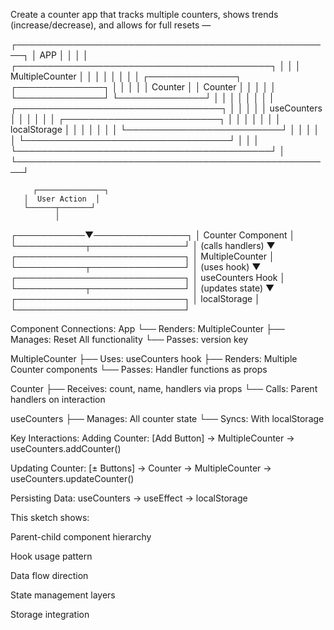 Create a counter app that tracks multiple counters, shows trends (increase/decrease), and allows for full resets —

┌───────────────────────────────────────────────────┐
│ APP │
│ │
│ ┌─────────────────────────────────────────┐ │
│ │ MultipleCounter │ │
│ │ │ │
│ │ ┌──────────────┐ ┌──────────────┐ │ │
│ │ │ Counter │ │ Counter │ │ │
│ │ └──────────────┘ └──────────────┘ │ │
│ │ │ │
│ │ ┌─────────────────────────────────┐ │ │
│ │ │ useCounters │ │ │
│ │ │ ┌─────────────────────────┐ │ │ │
│ │ │ │ localStorage │ │ │ │
│ │ │ └─────────────────────────┘ │ │ │
│ │ └─────────────────────────────────┘ │ │
│ └─────────────────────────────────────────┘ │
└───────────────────────────────────────────────────┘

         ┌───────────────┐
       │  User Action  │
       └──────┬───────┘
              │

┌───────────▼───────────────┐
│ Counter Component │
└───────────┬───────────────┘
│ (calls handlers)
▼
┌───────────────────────────┐
│ MultipleCounter │
└───────────┬───────────────┘
│ (uses hook)
▼
┌───────────────────────────┐
│ useCounters Hook │
└───────────┬───────────────┘
│ (updates state)
▼
┌───────────────────────────┐
│ localStorage │
└───────────────────────────┘

Component Connections:
App
└── Renders: MultipleCounter
├── Manages: Reset All functionality
└── Passes: version key

MultipleCounter
├── Uses: useCounters hook
├── Renders: Multiple Counter components
└── Passes: Handler functions as props

Counter
├── Receives: count, name, handlers via props
└── Calls: Parent handlers on interaction

useCounters
├── Manages: All counter state
└── Syncs: With localStorage

Key Interactions:
Adding Counter:
[Add Button] → MultipleCounter → useCounters.addCounter()

Updating Counter:
[± Buttons] → Counter → MultipleCounter → useCounters.updateCounter()

Persisting Data:
useCounters → useEffect → localStorage

This sketch shows:

Parent-child component hierarchy

Hook usage pattern

Data flow direction

State management layers

Storage integration
